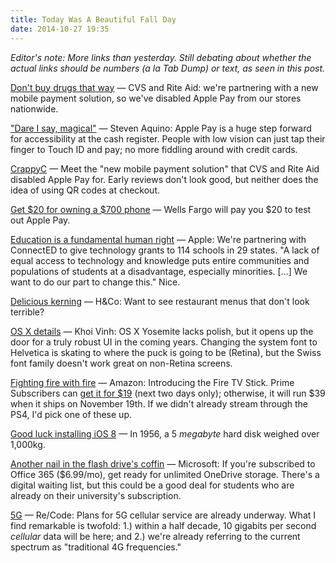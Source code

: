 ```yaml
---
title: Today Was A Beautiful Fall Day
date: 2014-10-27 19:35
---
```

_Editor's note: More links than yesterday. Still debating about whether the actual links should be numbers (a la Tab Dump) or text, as seen in this post._

[Don't buy drugs that way](http://bits.blogs.nytimes.com/2014/10/27/daily-report-cvs-and-rite-aid-disable-apple-pay/) &mdash; CVS and Rite Aid: we're partnering with a new mobile payment solution, so we've disabled Apple Pay from our stores nationwide.

["Dare I say, magical"](http://stevensblog.org/apple-pay-rejections/) &mdash; Steven Aquino: Apple Pay is a huge step forward for accessibility at the cash register. People with low vision can just tap their finger to Touch ID and pay; no more fiddling around with credit cards.  

[CrappyC](https://itunes.apple.com/us/app/currentc/id912922036?mt=8) &mdash; Meet the "new mobile payment solution" that CVS and Rite Aid disabled Apple Pay for. Early reviews don't look good, but neither does the idea of using QR codes at checkout.

[Get $20 for owning a $700 phone](http://www.macrumors.com/2014/10/27/wells-fargo-apple-pay-credits/) &mdash; Wells Fargo will pay you $20 to test out Apple Pay.

[Education is a fundamental human right](http://www.apple.com/education/connectED/) &mdash; Apple: We're partnering with ConnectED to give technology grants to 114 schools in 29 states. "A lack of equal access to technology and knowledge puts entire communities and populations of students at a disadvantage, especially minorities. [...] We want to do our part to change this." Nice.

[Delicious kerning](http://discover.typography.com/theme/whats-cooking/font/Surveyor/) &mdash; H&amp;Co: Want to see restaurant menus that don't look terrible?  

[OS X details](http://www.subtraction.com/2014/10/21/thoughts-on-yosemites-look-and-feel/) &mdash; Khoi Vinh: OS X Yosemite lacks polish, but it opens up the door for a truly robust UI in the coming years. Changing the system font to Helvetica is skating to where the puck is going to be (Retina), but the Swiss font family doesn't work great on non-Retina screens.

[Fighting fire with fire](http://www.anandtech.com/show/8647/amazon-announces-the-fire-tv-stick) &mdash; Amazon: Introducing the Fire TV Stick. Prime Subscribers can [get it for $19](http://amzn.com/B00GDQ0RMG) (next two days only); otherwise, it will run $39 when it ships on November 19th. If we didn't already stream through the PS4, I'd pick one of these up.

[Good luck installing iOS 8](https://twitter.com/HistoryInPics/status/519927266621788160) &mdash; In 1956, a 5 _megabyte_ hard disk weighed over 1,000kg.

[Another nail in the flash drive's coffin](https://blog.onedrive.com/office-365-onedrive-unlimited-storage/) — Microsoft: If you're subscribed to Office 365 ($6.99/mo), get ready for unlimited OneDrive storage. There's a digital waiting list, but this could be a good deal for students who are already on their university's subscription.  

[5G](http://recode.net/2014/10/27/the-race-to-5g-is-on/) &mdash; Re/Code: Plans for 5G cellular service are already underway. What I find remarkable is twofold: 1.) within a half decade, 10 gigabits per second _cellular_ data will be here; and 2.) we're already referring to the current spectrum as "traditional 4G frequencies."
